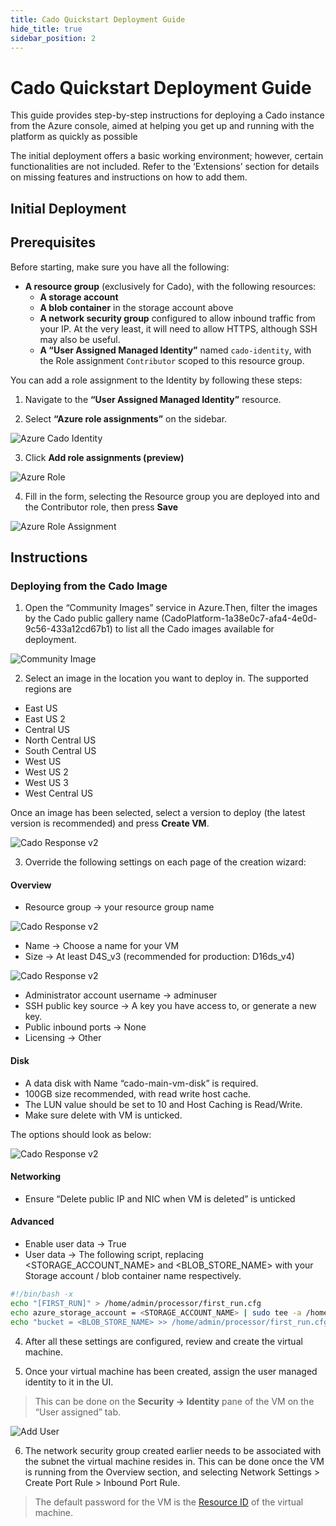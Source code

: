 ```yaml
---
title: Cado Quickstart Deployment Guide
hide_title: true
sidebar_position: 2
---
```


# Cado Quickstart Deployment Guide

This guide provides step-by-step instructions for deploying a Cado instance from the Azure console, aimed at helping you get up and running with the platform as quickly as possible

The initial deployment offers a basic working environment; however, certain functionalities are not included. Refer to the ‘Extensions’ section for details on missing features and instructions on how to add them.

## Initial Deployment

## Prerequisites

Before starting, make sure you have all the following:

- **A resource group** (exclusively for Cado), with the following resources:
  - **A storage account**
  - **A blob container** in the storage account above
  - **A network security group** configured to allow inbound traffic from your IP. At the very least, it will need to allow HTTPS, although SSH may also be useful.
  - **A “User Assigned Managed Identity”** named `cado-identity`, with the Role assignment `Contributor` scoped to this resource group. 

You can add a role assignment to the Identity by following these steps:

1. Navigate to the **“User Assigned Managed Identity”** resource. 

2. Select **“Azure role assignments”** on the sidebar.

![Azure Cado Identity](/img/cado-identity-overview.png)

3. Click **Add role assignments (preview)**

![Azure Role](/img/cado-identity-azure-role.png)

4. Fill in the form, selecting the Resource group you are deployed into and the Contributor role, then press **Save**

![Azure Role Assignment](/img/add-role-assignment.png)

## Instructions

### Deploying from the Cado Image

1. Open the “Community Images” service in Azure.Then, filter the images by the Cado public gallery name (CadoPlatform-1a38e0c7-afa4-4e0d-9c56-433a12cd67b1) to list all the Cado images available for deployment.

![Community Image](/img/community-image.png)

2. Select an image in the location you want to deploy in. The supported regions are

- East US
- East US 2
- Central US
- North Central US
- South Central US
- West US
- West US 2
- West US 3
- West Central US

Once an image has been selected, select a version to deploy (the latest version is recommended) and press **Create VM**. 

![Cado Response v2](/img/cadoresponsev2.png)

3. Override the following settings on each page of the creation wizard:

#### Overview

- Resource group -> your resource group name

![Cado Response v2](/img/resource-group.png)

- Name -> Choose a name for your VM
- Size -> At least D4S_v3 (recommended for production: D16ds_v4)

![Cado Response v2](/img/disk-size.png)

- Administrator account username -> adminuser
- SSH public key source -> A key you have access to, or generate a new key. 
- Public inbound ports -> None
- Licensing -> Other

#### Disk

- A data disk with Name “cado-main-vm-disk”  is required. 
- 100GB size recommended, with read write host cache.
- The LUN value should be set to 10 and Host Caching is Read/Write.
- Make sure delete with VM is unticked. 

The options should look as below:

![Cado Response v2](/img/LUN.png)

#### Networking

- Ensure “Delete public IP and NIC when VM is deleted” is unticked

#### Advanced

- Enable user data -> True
- User data -> The following script, replacing <STORAGE_ACCOUNT_NAME> and <BLOB_STORE_NAME> with your Storage account / blob container name respectively.

```bash
#!/bin/bash -x
echo "[FIRST_RUN]" > /home/admin/processor/first_run.cfg
echo azure_storage_account = <STORAGE_ACCOUNT_NAME> | sudo tee -a /home/admin/processor/first_run.cfg
echo "bucket = <BLOB_STORE_NAME> >> /home/admin/processor/first_run.cfg
```
4. After all these settings are configured, review and create the virtual machine.

5. Once your virtual machine has been created, assign the user managed identity to it in the UI. 
> This can be done on the **Security -> Identity** pane of the VM on the “User assigned” tab.

![Add User](/img/add-user.png)

6. The network security group created earlier needs to be associated with the subnet the virtual machine resides in. This can be done once the VM is running from the Overview section, and selecting Network Settings > Create Port Rule > Inbound Port Rule.

> The default password for the VM is the [Resource ID](https://docs.cadosecurity.com/cado/deploy/logging-in) of the virtual machine. 






